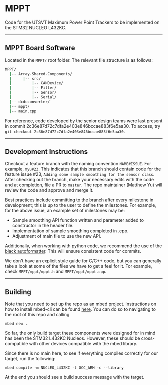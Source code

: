 # MPPT

Code for the UTSVT Maximum Power Point Trackers to be implemented on the STM32
NUCLEO L432KC.

---

## MPPT Board Software

Located in the `MPPT/` root folder.
The relevant file structure is as follows:

```bash
MPPT/
  |-- Array-Shared-Components/
  |     |-- src/
  |         |-- CANDevice/
  |         |-- Filter/
  |         |-- Sensor/
  |         |-- Serial/
  |-- dcdcconverter/
  |-- mppt/
  |-- main.cpp
```

For reference, code developed by the senior design teams were last present in
commit 2c36e87d72c7dfa2e403e846bccae883f6e5aa30.
To access, try `git checkout 2c36e87d72c7dfa2e403e846bccae883f6e5aa30`.

---

## Development Instructions

Checkout a feature branch with the naming convention `NAME#ISSUE`. For example,
`myu#23`. This indicates that this branch should contain code for the feature
issue #23, `Adding some sample smoothing for the sensor class`. After checking
out the branch, make your necessary edits with the code and at completion, file
a PR to `master`. The repo maintainer (Matthew Yu) will review the code and
approve and merge it.

Best practices include committing to the branch after every milestone in
development; this is up to the user to define the milestones. For example, for
the above issue, an example set of milestones may be:

- Sample smoothing API function written and parameter added to constructor in
  the header file.
- Implementation of sample smoothing completed in .cpp.
- Adjustment of main file to use the new API.

Additionally, when working with python code, we recommend the use of the [black
autoformatter](https://medium.com/@marcobelo/setting-up-python-black-on-visual-studio-code-5318eba4cd00).
This will ensure consistent code for commits.

We don't have an explicit style guide for C/C++ code, but you can generally take
a look at some of the files we have to get a feel for it. For example, check
`MPPT/mppt/mppt.h` and `MPPT/mppt/mppt.cpp`.

---

## Building

Note that you need to set up the repo as an mbed project. Instructions on how to
install mbed-cli can be found
[here](https://os.mbed.com/docs/mbed-os/v6.3/build-tools/mbed-cli.html). You can
do so to navigating to the root of this repo and calling

`mbed new .`

So far, the only build target these components were designed for in mind has
been the STM32 L432KC Nucleos. However, these should be cross-compatible with
other devices compatible with the mbed library.

Since there is no main here, to see if everything compiles correctly for our
target, run the following:

`mbed compile -m NUCLEO_L432KC -t GCC_ARM -c --library`

At the end you should see a build success message with the target.
